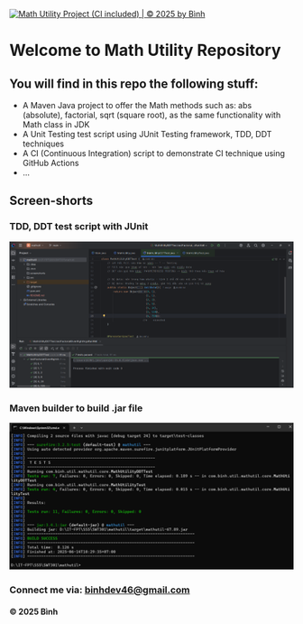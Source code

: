[![Math Utility Project (CI included) | © 2025 by Bình](https://github.com/devbinhz/mathutil/actions/workflows/maven.yml/badge.svg)](https://github.com/devbinhz/mathutil/actions/workflows/maven.yml)

# Welcome to Math Utility Repository

## You will find in this repo the following stuff:

* A Maven Java project to offer the Math methods such as: abs (absolute), factorial, sqrt (square root), as the same functionality with Math class in JDK
* A Unit Testing test script using JUnit Testing framework, TDD, DDT techniques
* A CI (Continuous Integration) script to demonstrate CI technique using GitHub Actions
* ...

## Screen-shorts

### TDD, DDT test script with JUnit
![TDD, DDT with JUnit Test](https://github.com/devbinhz/mathutil/blob/main/screenshorts/JUnit%20Testing.png)

### Maven builder to build .jar file
![MAVEN](https://github.com/devbinhz/mathutil/blob/main/screenshorts/Maven.png)
### Connect me via: binhdev46@gmail.com

#### &#169; 2025 Bình